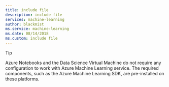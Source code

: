 ```yaml
---
title: include file
description: include file
services: machine-learning
author: blackmist
ms.service: machine-learning
ms.date: 08/14/2018
ms.custom: include file
---
```

> [!TIP]
> Azure Notebooks and the Data Science Virtual Machine do not require any configuration to work with Azure Machine Learning service. The required components, such as the Azure Machine Learning SDK, are pre-installed on these platforms.